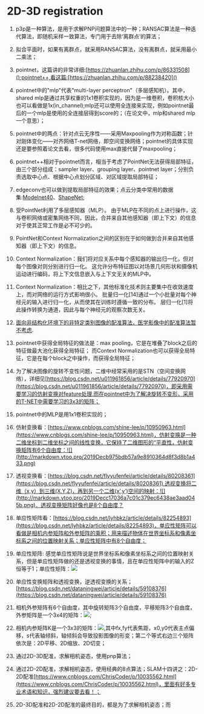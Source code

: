 # 2D-3D registration

1. p3p是一种算法，是用于求解PNP问题算法中的一种；RANSAC算法是一种迭代算法，即随机采样一致算法，专门用于去除‘离群点’的算法；

2. 拟合平面时，如果有离群点，就采用RANSAC算法，没有离群点，就采用最小二乘法；

3. pointnet，这篇讲的非常详细:[https://zhuanlan.zhihu.com/p/86331508]();pointnet++,看这篇:[https://zhuanlan.zhihu.com/p/88238420]()

4. pointnet中的"mlp"代表"multi-layer perceptron"（多层感知机）。其中，shared mlp是通过共享权重的1x1卷积实现的，因为是一维卷积，卷积核大小也可以看做是1x(in_channel);mlp还可以使用全连接来实现，例如pointnet最后的一个mlp是使用的全连接层得到score的；（在论文中，mlp和shared mlp一个意思）；

5. pointnet中的两点：针对点云无序性——采用Maxpooling作为对称函数；针对刚体变化——对齐网络T-net网络，即空间变换网络；pointnet的具体实现还是要参照着论文去看，很多代码使用max直接代替了maxpooling；

4. pointnet++相对于pointnet而言，相当于考虑了PointNet无法获得局部特征，由三个部分组成：sampler layer、grouping layer、pointnet layer；分别负责选取中心点、根据中心点划分区域、对区域提取局部特征；

5. edgeconv也可以做到提取局部特征的效果；点云分类中常用的数据集:[Modelnet40]()、[ShapeNet]();

6. 受PointNet利用了多层感知器（MLP）。 由于MLP在不同的点上进行操作，这与卷积网络或密集网络不同，因此，合并来自其他感知器（即上下文）的信息对于使其正常工作是必不可少的。

7.  PointNet和Context Normalization之间的区别在于如何做到合并来自其他感知器（即上下文）的信息。

8. Context Normalization：我们将对应关系中每个感知器的输出归一化，但对每个图像对则分别进行归一化。 这允许分布特征图以对场景几何形状和摄像机运动进行编码，将上下文信息嵌入与上下文无关的MLP中。

9. Context Normalization：相比之下，其他标准化技术则主要集中在收敛速度上，而对网络的运行方式影响很小。 批量归一化[14]通过一个小批量对每个神经元的输入进行归一化，从而使其在训练时遵循一致的分布。 层归一化[1]将此操作转换为通道，因此与每个神经元的观察次数无关。

10. [面向非结构化环境下的非特定类别图像的配准算法，医学影像中的配准算法暂不考虑](https://www.zhihu.com/question/32066833).

11. pointnet中获得全局特征的做法是：max pooling，它是在堆叠了block之后的特征做最大池化获得全局特征； 而Context Normalization也可以获得全局特征，它是在每个block之中操作，而获得全局特征；

12. 为了解决图像的旋转不变性问题，二维中经常采用的是STN（空间变换网络），详细见[https://blog.csdn.net/u011961856/article/details/77920970](https://blog.csdn.net/u011961856/article/details/77920970)，即采用需要学习的仿射变换对feature处理,而在pointnet中为了解决旋转不变形，采用的T-NET中需要学习的3x3的矩阵；

13. pointnet中的MLP是用1x1卷积实现的；

14. 仿射变换看：[https://www.cnblogs.com/shine-lee/p/10950963.html](https://www.cnblogs.com/shine-lee/p/10950963.html)，仿射变换是一种二维坐标到二维坐标之间的线性变换，它保持了二维图形的“平直性，仿射变换矩阵有6个自由度：![](http://markdown.vtoo.pro/2019Decb975bdb57a9e8910364d8f3d8b1a433.png)

15. 透视变换看：[https://blog.csdn.net/flyyufenfei/article/details/80208361](https://blog.csdn.net/flyyufenfei/article/details/80208361),透视变换将二维（x,y）到三维(X,Y,Z)，再到另一个二维(x’,y’)空间的映射：![](http://markdown.vtoo.pro/2019Decc17036a7c01c379ec6438ae3aad045b.png)．透视变换矩阵好像也是8个自由度？

16. 单应性矩阵看：[https://blog.csdn.net/lyhbkz/article/details/82254893](https://blog.csdn.net/lyhbkz/article/details/82254893)，单应性矩阵可以看做是相机内参矩阵和外参矩阵的乘积；用来描述物体在世界坐标系和像素坐标系之间的位置映射关系；单应性矩阵中有8个自由度；

17. 单应性矩阵: 感觉单应性矩阵说是世界坐标系和像素坐标系之间的位置映射关系，但是单应性矩阵做的还是透视变换的事情，且在单应性矩阵中的输入的Z恒等于1；单应性矩阵：![](http://markdown.vtoo.pro/2019Dece5ec7daa241ebdc8888cd03fe31f178.png)

18. 单应性变换矩阵和透视变换，逆透视变换的关系；[https://blog.csdn.net/dataningwei/article/details/59108376](https://blog.csdn.net/dataningwei/article/details/59108376)

19. 相机外参矩阵有6个自由度，其中旋转矩阵3个自由度，平移矩阵3个自由度，外参矩阵是一个3x4的矩阵：![](http://markdown.vtoo.pro/2019Dec7f3a51a92f0eba7c6d9da49cfb7db67.png);

20. 相机内参矩阵K是一个3x3的矩阵：![](http://markdown.vtoo.pro/2019Dec967f3ee199c2234190321dbee6f40ae.png),其中fx,fy代表焦距，x0,y0代表主点偏移，s代表轴倾斜，轴倾斜会导致投影图像的形变；第二个等式右边三个矩阵依次是：2D平移、2D缩放、2D切变；

21. 通过2D-3D配准，求解相机姿态，使用pnp算法；

22. 通过2D-2D配准，求解相机姿态，使用经典的8点算法；SLAM十四讲之：2D-2D配准[https://www.cnblogs.com/ChrisCoder/p/10035562.html](https://www.cnblogs.com/ChrisCoder/p/10035562.html)，里面有好多专业术语和知识，强烈建议要去看！；

23. 2D-3D配准和2D-2D配准的最终目的，都是为了求解相机姿态；而